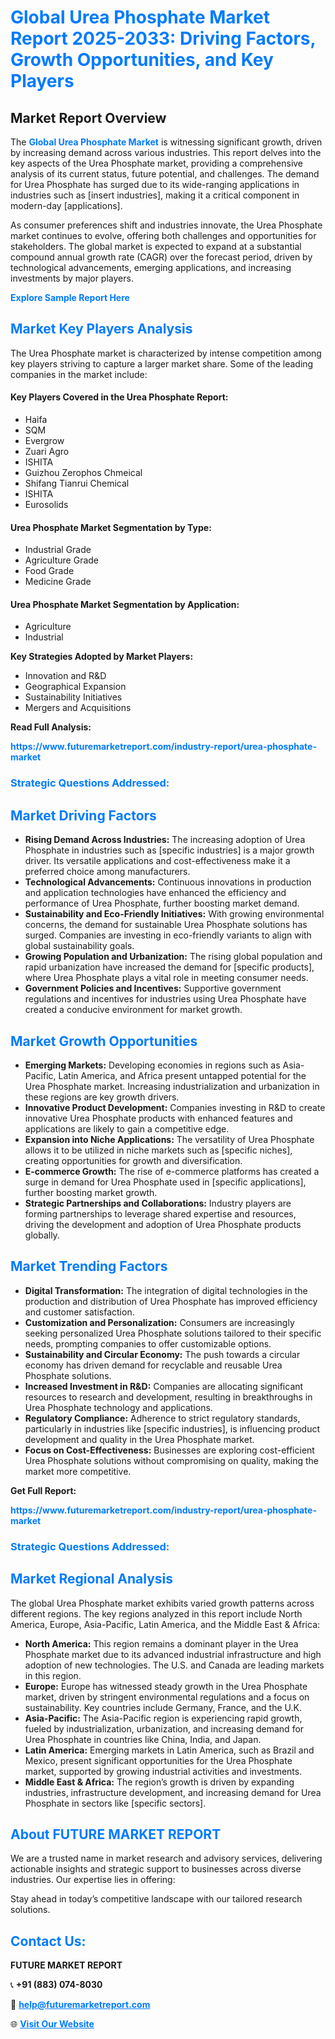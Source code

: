 <h1 style="color: #007BFF;">Global Urea Phosphate Market Report 2025-2033: Driving Factors, Growth Opportunities, and Key Players</h1>

<section id="overview">
<h2>Market Report Overview</h2>
<p>The <a href="https://www.futuremarketreport.com/industry-report/urea-phosphate-market" style="color: #007BFF; text-decoration: none;"><strong>Global Urea Phosphate Market</strong></a> is witnessing significant growth, driven by increasing demand across various industries. This report delves into the key aspects of the Urea Phosphate market, providing a comprehensive analysis of its current status, future potential, and challenges. The demand for Urea Phosphate has surged due to its wide-ranging applications in industries such as [insert industries], making it a critical component in modern-day [applications].</p>
<p>As consumer preferences shift and industries innovate, the Urea Phosphate market continues to evolve, offering both challenges and opportunities for stakeholders. The global market is expected to expand at a substantial compound annual growth rate (CAGR) over the forecast period, driven by technological advancements, emerging applications, and increasing investments by major players.</p>
</section>

<section id="overview">
<p><a href="https://www.futuremarketreport.com/request-sample/reportId=83164" style="color: #007BFF; text-decoration: none;"><strong>Explore Sample Report Here</strong></a></p>
</section>

<section id="key-players">
<h2 style="color: #007BFF;">Market Key Players Analysis</h2>
<p>The Urea Phosphate market is characterized by intense competition among key players striving to capture a larger market share. Some of the leading companies in the market include:</p>
<h4>Key Players Covered in the Urea Phosphate Report:</h4>
<ul><li>Haifa</li><li>SQM</li><li>Evergrow</li><li>Zuari Agro</li><li>ISHITA</li><li>Guizhou Zerophos Chmeical</li><li>Shifang Tianrui Chemical</li><li>ISHITA</li><li>Eurosolids</li></ul>
<h4>Urea Phosphate Market Segmentation by Type:</h4>
<ul><li>Industrial Grade</li><li>Agriculture Grade</li><li>Food Grade</li><li>Medicine Grade</li></ul>

<h4>Urea Phosphate Market Segmentation by Application:</h4>
<ul><li>Agriculture</li><li>Industrial</li></ul>
<p><strong>Key Strategies Adopted by Market Players:</strong></p>
<ul>
<li>Innovation and R&D</li>
<li>Geographical Expansion</li>
<li>Sustainability Initiatives</li>
<li>Mergers and Acquisitions</li>
</ul>
</section>

<section>
<p><strong>Read Full Analysis: </strong></p><a href="https://www.futuremarketreport.com/industry-report/urea-phosphate-market" style="color: #007BFF; text-decoration: none;"><strong>https://www.futuremarketreport.com/industry-report/urea-phosphate-market</strong></a>
<h3 style="color: #007BFF;">Strategic Questions Addressed:</h3>
</section>

<section id="driving-factors">
<h2 style="color: #007BFF;">Market Driving Factors</h2>
<ul>
<li><strong>Rising Demand Across Industries:</strong> The increasing adoption of Urea Phosphate in industries such as [specific industries] is a major growth driver. Its versatile applications and cost-effectiveness make it a preferred choice among manufacturers.</li>
<li><strong>Technological Advancements:</strong> Continuous innovations in production and application technologies have enhanced the efficiency and performance of Urea Phosphate, further boosting market demand.</li>
<li><strong>Sustainability and Eco-Friendly Initiatives:</strong> With growing environmental concerns, the demand for sustainable Urea Phosphate solutions has surged. Companies are investing in eco-friendly variants to align with global sustainability goals.</li>
<li><strong>Growing Population and Urbanization:</strong> The rising global population and rapid urbanization have increased the demand for [specific products], where Urea Phosphate plays a vital role in meeting consumer needs.</li>
<li><strong>Government Policies and Incentives:</strong> Supportive government regulations and incentives for industries using Urea Phosphate have created a conducive environment for market growth.</li>
</ul>
</section>

<section id="growth-opportunities">
<h2 style="color: #007BFF;">Market Growth Opportunities</h2>
<ul>
<li><strong>Emerging Markets:</strong> Developing economies in regions such as Asia-Pacific, Latin America, and Africa present untapped potential for the Urea Phosphate market. Increasing industrialization and urbanization in these regions are key growth drivers.</li>
<li><strong>Innovative Product Development:</strong> Companies investing in R&D to create innovative Urea Phosphate products with enhanced features and applications are likely to gain a competitive edge.</li>
<li><strong>Expansion into Niche Applications:</strong> The versatility of Urea Phosphate allows it to be utilized in niche markets such as [specific niches], creating opportunities for growth and diversification.</li>
<li><strong>E-commerce Growth:</strong> The rise of e-commerce platforms has created a surge in demand for Urea Phosphate used in [specific applications], further boosting market growth.</li>
<li><strong>Strategic Partnerships and Collaborations:</strong> Industry players are forming partnerships to leverage shared expertise and resources, driving the development and adoption of Urea Phosphate products globally.</li>
</ul>
</section>

<section id="trending-factors">
<h2 style="color: #007BFF;">Market Trending Factors</h2>
<ul>
<li><strong>Digital Transformation:</strong> The integration of digital technologies in the production and distribution of Urea Phosphate has improved efficiency and customer satisfaction.</li>
<li><strong>Customization and Personalization:</strong> Consumers are increasingly seeking personalized Urea Phosphate solutions tailored to their specific needs, prompting companies to offer customizable options.</li>
<li><strong>Sustainability and Circular Economy:</strong> The push towards a circular economy has driven demand for recyclable and reusable Urea Phosphate solutions.</li>
<li><strong>Increased Investment in R&D:</strong> Companies are allocating significant resources to research and development, resulting in breakthroughs in Urea Phosphate technology and applications.</li>
<li><strong>Regulatory Compliance:</strong> Adherence to strict regulatory standards, particularly in industries like [specific industries], is influencing product development and quality in the Urea Phosphate market.</li>
<li><strong>Focus on Cost-Effectiveness:</strong> Businesses are exploring cost-efficient Urea Phosphate solutions without compromising on quality, making the market more competitive.</li>
</ul>
</section>

<section>
<p><strong>Get Full Report: </strong></p><a href="https://www.futuremarketreport.com/industry-report/urea-phosphate-market" style="color: #007BFF; text-decoration: none;"><strong>https://www.futuremarketreport.com/industry-report/urea-phosphate-market</strong></a>
<h3 style="color: #007BFF;">Strategic Questions Addressed:</h3>
</section>


<section id="regional-analysis">
<h2 style="color: #007BFF;">Market Regional Analysis</h2>
<p>The global Urea Phosphate market exhibits varied growth patterns across different regions. The key regions analyzed in this report include North America, Europe, Asia-Pacific, Latin America, and the Middle East & Africa:</p>
<ul>
<li><strong>North America:</strong> This region remains a dominant player in the Urea Phosphate market due to its advanced industrial infrastructure and high adoption of new technologies. The U.S. and Canada are leading markets in this region.</li>
<li><strong>Europe:</strong> Europe has witnessed steady growth in the Urea Phosphate market, driven by stringent environmental regulations and a focus on sustainability. Key countries include Germany, France, and the U.K.</li>
<li><strong>Asia-Pacific:</strong> The Asia-Pacific region is experiencing rapid growth, fueled by industrialization, urbanization, and increasing demand for Urea Phosphate in countries like China, India, and Japan.</li>
<li><strong>Latin America:</strong> Emerging markets in Latin America, such as Brazil and Mexico, present significant opportunities for the Urea Phosphate market, supported by growing industrial activities and investments.</li>
<li><strong>Middle East & Africa:</strong> The region’s growth is driven by expanding industries, infrastructure development, and increasing demand for Urea Phosphate in sectors like [specific sectors].</li>
</ul>
</section>

<footer>
<h2 style="color: #007BFF;">About FUTURE MARKET REPORT</h2>
<p>We are a trusted name in market research and advisory services, delivering actionable insights and strategic support to businesses across diverse industries. Our expertise lies in offering:</p>

<p>Stay ahead in today’s competitive landscape with our tailored research solutions.</p>

<h2 style="color: #007BFF;">Contact Us:</h2>
<p><strong>FUTURE MARKET REPORT</strong></p>
<p>📞 <strong>+91 (883) 074-8030</strong></p>
<p>📧 <strong><a href="mailto:help@futuremarketreport.com" style="color: #007BFF;">help@futuremarketreport.com</a></strong></p>
<p>🌐 <strong><a href="https://www.futuremarketreport.com/" style="color: #007BFF;">Visit Our Website</a></strong></p>
</footer>
